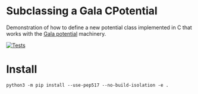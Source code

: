 # Subclassing a Gala CPotential

Demonstration of how to define a new potential class implemented in C that works
with the [Gala potential](http://gala.adrian.pw/en/latest/potential/index.html)
machinery.

[![Tests](https://github.com/adrn/gala-cpotential-demo/actions/workflows/tests.yml/badge.svg)](https://github.com/adrn/gala-cpotential-demo/actions/workflows/tests.yml)

# Install

`python3 -m pip install --use-pep517 --no-build-isolation -e .`